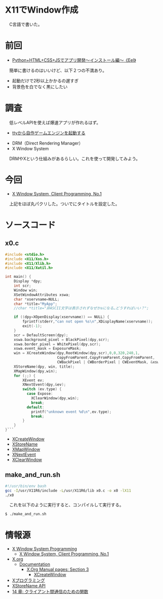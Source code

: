 # X11でWindow作成

　C言語で書いた。

<!-- more -->

# 前回

* [Python+HTML+CSS+JSでアプリ開発〜インストール編〜《Eel》][]

[Python+HTML+CSS+JSでアプリ開発〜インストール編〜《Eel》]:https://ytyaru.hatenablog.com/entry/2024/02/01/000000

　簡単に書けるのはいいけど、以下２つの不満あり。

* 起動だけで2秒以上かかるの遅すぎ
* 背景色を白でなく黒にしたい

# 調査

　低レベルAPIを使えば爆速アプリが作れるはず。

* [ttyから自作ゲームエンジンを起動する][]

[ttyから自作ゲームエンジンを起動する]:https://qiita.com/Pctg-x8/items/52c7e018556ec5c867de

* DRM（Direct Rendering Manager）
* X Window System

　DRMやXという仕組みがあるらしい。これを使って開発してみよう。

# 今回

* [X Window System, Client Programming, No.1][]

[X Window System, Client Programming, No.1]:http://karel.tsuda.ac.jp/lec/x/c1/

　上記をほぼ丸パクリした。ついでにタイトルを設定した。

# ソースコード

## x0.c

```c
#include <stdio.h>
#include <X11/Xos.h>
#include <X11/Xlib.h>
#include <X11/Xutil.h>

int main() {
    Display *dpy;
    int scr;
    Window win;
    XSetWindowAttributes xswa;
    char *xservname=NULL;
    char *title="MyApp";
    //char *title="非ASCII文字は表示されずなぜかaになる…どうすればいい？";

    if ((dpy=XOpenDisplay(xservname)) == NULL) {
        fprintf(stderr,"can not open %s\n",XDisplayName(xservname));
        exit(-1);
    }
    scr = DefaultScreen(dpy);
    xswa.background_pixel = BlackPixel(dpy,scr);
    xswa.border_pixel = WhitePixel(dpy,scr);
    xswa.event_mask = ExposureMask;
    win = XCreateWindow(dpy,RootWindow(dpy,scr),0,0,320,240,1,
                        CopyFromParent,CopyFromParent,CopyFromParent,
                        CWBackPixel | CWBorderPixel | CWEventMask, &xswa);
    XStoreName(dpy, win, title);
    XMapWindow(dpy,win);
    for (;;) {
        XEvent ev;
        XNextEvent(dpy,&ev);
        switch (ev.type) {
          case Expose:
            XClearWindow(dpy,win);
            break;
          default:
            printf("unknown event %d\n",ev.type);
            break;
        }
    }
}```
```
* [XCreateWindow][]
* [XStoreName][]
* [XMapWindow][]
* [XNextEvent][]
* [XClearWindow][]

[XCreateWindow]:https://www.x.org/archive/X11R6.9.0/doc/html/XCreateWindow.3.html
[XStoreName]:https://www.x.org/archive/X11R6.9.0/doc/html/XStoreName.3.html
[XMapWindow]:https://www.x.org/archive/X11R6.9.0/doc/html/XMapWindow.3.html
[XNextEvent]:https://www.x.org/archive/X11R6.9.0/doc/html/XNextEvent.3.html
[XClearWindow]:https://www.x.org/archive/X11R6.9.0/doc/html/XClearWindow.3.html

## make_and_run.sh

```sh
#!/usr/bin/env bash
gcc -I/usr/X11R6/include -L/usr/X11R6/lib x0.c -o x0 -lX11
./x0
```

　これを以下のように実行すると、コンパイルして実行する。

```sh
$ ./make_and_run.sh
```

# 情報源

* [X Window System Programming][]
    * [X Window System, Client Programming, No.1][]
* [X.org][]
    * [Documentation][]
        * [X.Org Manual pages: Section 3][]
            * [XCreateWindow][]
* [Xプログラミング][]
* [XStoreName API][]
* [14 章: クライアント間通信のための関数][]

[X Window System Programming]:http://karel.tsuda.ac.jp/lec/x/
[X Window System, Client Programming, No.1]:http://karel.tsuda.ac.jp/lec/x/c1/
[Xプログラミング]:https://ja.wikibooks.org/wiki/X%E3%83%97%E3%83%AD%E3%82%B0%E3%83%A9%E3%83%9F%E3%83%B3%E3%82%B0
[X.org]:https://x.org/wiki/
[Documentation]:https://x.org/wiki/Documentation/
[X.Org Manual pages: Section 3]:https://www.x.org/archive/X11R6.9.0/doc/html/manindex3.html
[XCreateWindow]:https://www.x.org/archive/X11R6.9.0/doc/html/XCreateWindow.3.html
[X Window System Programming]:http://karel.tsuda.ac.jp/lec/x/
[XStoreName API]:https://tronche.com/gui/x/xlib/ICC/client-to-window-manager/XStoreName.html
[14 章: クライアント間通信のための関数]:https://xjman.dsl.gr.jp/X11R6/X11/CH14.html

